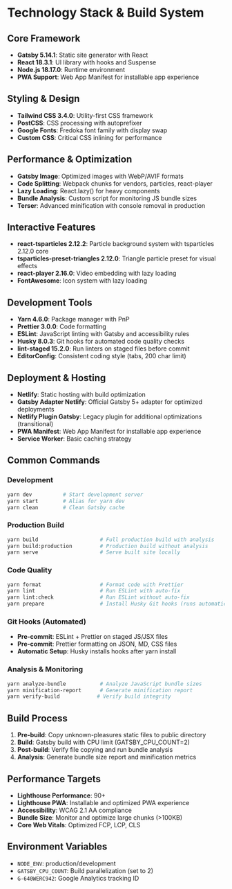 # Technology Stack & Build System

## Core Framework

- **Gatsby 5.14.1**: Static site generator with React
- **React 18.3.1**: UI library with hooks and Suspense
- **Node.js 18.17.0**: Runtime environment
- **PWA Support**: Web App Manifest for installable app experience

## Styling & Design

- **Tailwind CSS 3.4.0**: Utility-first CSS framework
- **PostCSS**: CSS processing with autoprefixer
- **Google Fonts**: Fredoka font family with display swap
- **Custom CSS**: Critical CSS inlining for performance

## Performance & Optimization

- **Gatsby Image**: Optimized images with WebP/AVIF formats
- **Code Splitting**: Webpack chunks for vendors, particles, react-player
- **Lazy Loading**: React.lazy() for heavy components
- **Bundle Analysis**: Custom script for monitoring JS bundle sizes
- **Terser**: Advanced minification with console removal in production

## Interactive Features

- **react-tsparticles 2.12.2**: Particle background system with tsparticles 2.12.0 core
- **tsparticles-preset-triangles 2.12.0**: Triangle particle preset for visual effects
- **react-player 2.16.0**: Video embedding with lazy loading
- **FontAwesome**: Icon system with lazy loading

## Development Tools

- **Yarn 4.6.0**: Package manager with PnP
- **Prettier 3.0.0**: Code formatting
- **ESLint**: JavaScript linting with Gatsby and accessibility rules
- **Husky 8.0.3**: Git hooks for automated code quality checks
- **lint-staged 15.2.0**: Run linters on staged files before commit
- **EditorConfig**: Consistent coding style (tabs, 200 char limit)

## Deployment & Hosting

- **Netlify**: Static hosting with build optimization
- **Gatsby Adapter Netlify**: Official Gatsby 5+ adapter for optimized deployments
- **Netlify Plugin Gatsby**: Legacy plugin for additional optimizations (transitional)
- **PWA Manifest**: Web App Manifest for installable app experience
- **Service Worker**: Basic caching strategy

## Common Commands

### Development

```bash
yarn dev          # Start development server
yarn start        # Alias for yarn dev
yarn clean        # Clean Gatsby cache
```

### Production Build

```bash
yarn build                    # Full production build with analysis
yarn build:production         # Production build without analysis
yarn serve                    # Serve built site locally
```

### Code Quality

```bash
yarn format                   # Format code with Prettier
yarn lint                     # Run ESLint with auto-fix
yarn lint:check               # Run ESLint without auto-fix
yarn prepare                  # Install Husky Git hooks (runs automatically)
```

### Git Hooks (Automated)

- **Pre-commit**: ESLint + Prettier on staged JS/JSX files
- **Pre-commit**: Prettier formatting on JSON, MD, CSS files
- **Automatic Setup**: Husky installs hooks after yarn install

### Analysis & Monitoring

```bash
yarn analyze-bundle           # Analyze JavaScript bundle sizes
yarn minification-report      # Generate minification report
yarn verify-build            # Verify build integrity
```

## Build Process

1. **Pre-build**: Copy unknown-pleasures static files to public directory
2. **Build**: Gatsby build with CPU limit (GATSBY_CPU_COUNT=2)
3. **Post-build**: Verify file copying and run bundle analysis
4. **Analysis**: Generate bundle size report and minification metrics

## Performance Targets

- **Lighthouse Performance**: 90+
- **Lighthouse PWA**: Installable and optimized PWA experience
- **Accessibility**: WCAG 2.1 AA compliance
- **Bundle Size**: Monitor and optimize large chunks (>100KB)
- **Core Web Vitals**: Optimized FCP, LCP, CLS

## Environment Variables

- `NODE_ENV`: production/development
- `GATSBY_CPU_COUNT`: Build parallelization (set to 2)
- `G-640WERC942`: Google Analytics tracking ID
